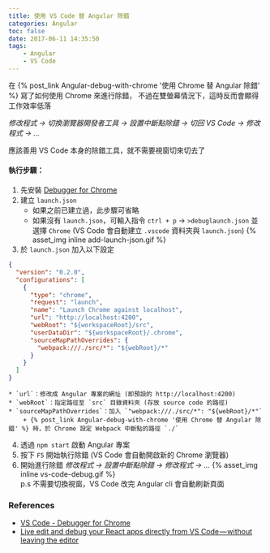 ```yaml
---
title: 使用 VS Code 替 Angular 除錯
categories: Angular
toc: false
date: 2017-06-11 14:35:50
tags:
    - Angular
    - VS Code
---
```

在 {% post_link Angular-debug-with-chrome '使用 Chrome 替 Angular 除錯' %} 寫了如何使用 Chrome 來進行除錯， 不過在雙螢幕情況下，這時反而會顯得工作效率低落

_修改程式 -> 切換瀏覽器開發者工具 -> 設置中斷點除錯 -> 切回 VS Code -> 修改程式 -> ..._

應該善用 VS Code 本身的除錯工具，就不需要視窗切來切去了

<!--more-->

#### 執行步驟：
1. 先安裝 [Debugger for Chrome](https://marketplace.visualstudio.com/items?itemName=msjsdiag.debugger-for-chrome)
2. 建立 `launch.json`
    * 如果之前已建立過，此步驟可省略
    * 如果沒有 `launch.json`，可輸入指令 `ctrl + p` → `>debuglaunch.json` 並選擇 `Chrome` (VS Code 會自動建立 `.vscode` 資料夾與 `launch.json`)
      {% asset_img inline add-launch-json.gif %}
3. 於 `launch.json` 加入以下設定
```json
{
  "version": "0.2.0",
  "configurations": [
    {
      "type": "chrome",
      "request": "launch",
      "name": "Launch Chrome against localhost",
      "url": "http://localhost:4200",
      "webRoot": "${workspaceRoot}/src",
      "userDataDir": "${workspaceRoot}/.chrome",
      "sourceMapPathOverrides": {
        "webpack:///./src/*": "${webRoot}/*"
      }
    }
  ]
}
```
    * `url`：修改成 Angular 專案的網址 (即預設的 http://localhost:4200)
    * `webRoot`：指定路徑至 `src` 目錄資料夾 (存放 source code 的路徑)
    * `sourceMapPathOverrides`：加入 `"webpack:///./src/*": "${webRoot}/*"`
        + {% post_link Angular-debug-with-chrome '使用 Chrome 替 Angular 除錯' %} 時，於 Chrome 設定 Webpack 中斷點的路徑 `./`
4. 透過 `npm start` 啟動 Angular 專案
5. 按下 `F5` 開始執行除錯 (VS Code 會自動開啟新的 Chrome 瀏覽器)
6. 開始進行除錯
   _修改程式 -> 設置中斷點除錯 -> 修改程式 -> ..._
   {% asset_img inline vs-code-debug.gif %}
   <br>p.s 不需要切換視窗，VS Code 改完 Angular cli 會自動刷新頁面

### References
* [VS Code - Debugger for Chrome](https://github.com/Microsoft/vscode-chrome-debug)
* [Live edit and debug your React apps directly from VS Code — without leaving the editor ](https://medium.com/@auchenberg/live-edit-and-debug-your-react-apps-directly-from-vs-code-without-leaving-the-editor-3da489ed905f)
